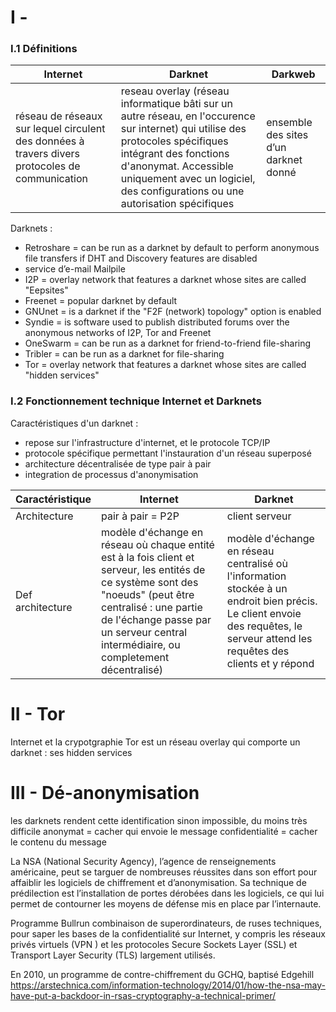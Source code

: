 # I - 

### I.1 Définitions

|Internet|Darknet| Darkweb|
|----|----|----|
|réseau de réseaux sur lequel circulent des données à travers divers protocoles de communication| reseau overlay (réseau informatique bâti sur un autre réseau, en l'occurence sur internet) qui utilise des protocoles spécifiques intégrant des fonctions d'anonymat. Accessible uniquement avec un logiciel, des configurations ou une autorisation spécifiques| ensemble des sites d’un darknet donné|

Darknets : 
- Retroshare = can be run as a darknet by default to perform anonymous file transfers if DHT and Discovery features are disabled
- service d’e-mail Mailpile
- I2P = overlay network that features a darknet whose sites are called "Eepsites"
- Freenet = popular darknet by default
- GNUnet = is a darknet if the "F2F (network) topology" option is enabled
- Syndie = is software used to publish distributed forums over the anonymous networks of I2P, Tor and Freenet
- OneSwarm = can be run as a darknet for friend-to-friend file-sharing
- Tribler = can be run as a darknet for file-sharing
- Tor = overlay network that features a darknet whose sites are called "hidden services"

### I.2 Fonctionnement technique Internet et Darknets

Caractéristiques d'un darknet :
- repose sur l'infrastructure d'internet, et le protocole TCP/IP
- protocole spécifique permettant l'instauration d'un réseau superposé
- architecture décentralisée de type pair à pair
- integration de processus d'anonymisation

|Caractéristique|Internet|Darknet|
|----|----|----|
|Architecture|pair à pair = P2P|client serveur|
|Def architecture|modèle d'échange en réseau où chaque entité est à la fois client et serveur, les entités de ce système sont des "noeuds" (peut être centralisé : une partie de l'échange passe par un serveur central intermédiaire, ou completement décentralisé)|modèle d'échange en réseau centralisé où l'information stockée à un endroit bien précis. Le client envoie des requêtes, le serveur attend les requêtes des clients et y répond |





# II - Tor
Internet et la crypotgraphie
Tor est un réseau overlay qui comporte un darknet : ses hidden services

# III - Dé-anonymisation
les darknets rendent cette identification sinon impossible, du moins très difficile
anonymat = cacher qui envoie le message
confidentialité = cacher le contenu du message

 La NSA (National Security Agency), l’agence de renseignements américaine,
peut se targuer de nombreuses réussites dans son effort pour affaiblir les logiciels de chiffrement et
d’anonymisation. Sa technique de prédilection est l’installation de portes dérobées dans les logiciels, ce qui lui
permet de contourner les moyens de défense mis en place par l’internaute. 

Programme Bullrun combinaison de superordinateurs, de ruses techniques, pour saper les bases de la confidentialité sur Internet, y compris les réseaux privés virtuels (VPN ) et les protocoles Secure Sockets Layer (SSL) et Transport Layer Security (TLS) largement utilisés.

En 2010, un programme de contre-chiffrement du GCHQ, baptisé Edgehill
https://arstechnica.com/information-technology/2014/01/how-the-nsa-may-have-put-a-backdoor-in-rsas-cryptography-a-technical-primer/
